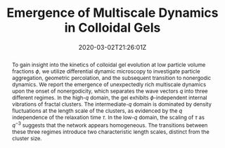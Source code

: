 ---
title: "Emergence of Multiscale Dynamics in Colloidal Gels"
authors:
- Jae Hyung Cho
- admin
- Irmgard Bischofberger

#author_notes:
#- "author1 note"
#- "author2 note"
date: "2020-03-02T21:26:01Z"
doi: "10.1103/physrevlett.124.088005"

# Schedule page publish date (NOT publication's date).
publishDate: "2024-04-15T00:00:00Z"

# Publication type.
# Legend: 0 = Uncategorized; 1 = Conference paper; 2 = Journal article;
# 3 = Preprint / Working Paper; 4 = Report; 5 = Book; 6 = Book section;
# 7 = Thesis; 8 = Patent
publication_types: ["article-journal"]

# Publication name and optional abbreviated publication name.
publication: "*Physical Review Letters* **124**, 088005"
publication_short: "*Phys. Rev. Lett.* **124**, 088005"

abstract: To gain insight into the kinetics of colloidal gel evolution at low particle volume fractions $\phi$, we utilize differential dynamic microscopy to investigate particle aggregation, geometric percolation, and the subsequent transition to nonergodic dynamics. We report the emergence of unexpectedly rich multiscale dynamics upon the onset of nonergodicity, which separates the wave vectors $q$ into three different regimes. In the high-$q$ domain, the gel exhibits $\phi$-independent internal vibrations of fractal clusters. The intermediate-$q$ domain is dominated by density fluctuations at the length scale of the clusters, as evidenced by the $q$ independence of the relaxation time $\tau$. In the low-$q$ domain, the scaling of $\tau$ as $q^{− 3}$ suggests that the network appears homogeneous. The transitions between these three regimes introduce two characteristic length scales, distinct from the cluster size.

# Summary. An optional shortened abstract.
summary:

tags:
#- tag1
#- tag2
featured: false

links:
#- name: Link
#  url: "link..."
#url_pdf: ''
#url_code: ''
#url_dataset: ''
#url_poster: ''
#url_project: ''
#url_slides: ''
#url_source: ''
#url_video: ''

# Featured image
# To use, add an image named `featured.jpg/png` to your page's folder. 
#image:
#  caption: ""
#  focal_point: ""
#  preview_only: false

# Associated Projects (optional).
#   Associate this publication with one or more of your projects.
#   Simply enter your project's folder or file name without extension.
#   E.g. `internal-project` references `content/project/internal-project/index.md`.
#   Otherwise, set `projects: []`.
projects: []

# Slides (optional).
#   Associate this publication with Markdown slides.
#   Simply enter your slide deck's filename without extension.
#   E.g. `slides: "example"` references `content/slides/example/index.md`.
#   Otherwise, set `slides: ""`.
slides:

# Comments (optional).
#   Enable comments in the page.
commentable: false
---